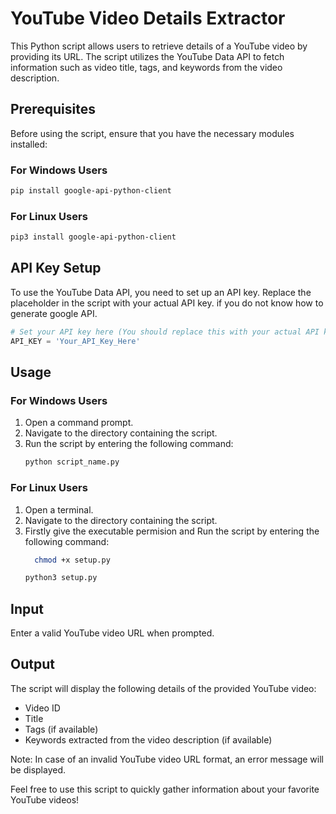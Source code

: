 # YouTube Video Details Extractor

This Python script allows users to retrieve details of a YouTube video by providing its URL. The script utilizes the YouTube Data API to fetch information such as video title, tags, and keywords from the video description.

## Prerequisites
Before using the script, ensure that you have the necessary modules installed:

### For Windows Users
```bash
pip install google-api-python-client
```

### For Linux Users
```bash
pip3 install google-api-python-client
```

## API Key Setup
To use the YouTube Data API, you need to set up an API key. Replace the placeholder in the script with your actual API key. if you do not know how to generate google API.

```python
# Set your API key here (You should replace this with your actual API key)
API_KEY = 'Your_API_Key_Here'
```

## Usage

### For Windows Users
1. Open a command prompt.
2. Navigate to the directory containing the script.
3. Run the script by entering the following command:
   ```bash
   python script_name.py
   ```

### For Linux Users
1. Open a terminal.
2. Navigate to the directory containing the script.
3. Firstly give the executable permision and Run the script by entering the following command:
   ```bash
     chmod +x setup.py
   ```
   ```bash
   python3 setup.py
   ```

## Input
Enter a valid YouTube video URL when prompted.

## Output
The script will display the following details of the provided YouTube video:
- Video ID
- Title
- Tags (if available)
- Keywords extracted from the video description (if available)

Note: In case of an invalid YouTube video URL format, an error message will be displayed.

Feel free to use this script to quickly gather information about your favorite YouTube videos!
